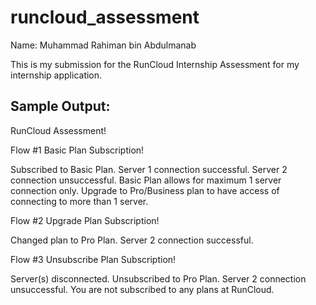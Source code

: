 # runcloud_assessment

Name: Muhammad Rahiman bin Abdulmanab

This is my submission for the RunCloud Internship Assessment for my internship application.

## Sample Output:


RunCloud Assessment!


Flow #1 Basic Plan Subscription!

Subscribed to Basic Plan.
Server 1 connection successful.
Server 2 connection unsuccessful. Basic Plan allows for maximum 1 server connection only.
Upgrade to Pro/Business plan to have access of connecting to more than 1 server.

Flow #2 Upgrade Plan Subscription!

Changed plan to Pro Plan.
Server 2 connection successful.

Flow #3 Unsubscribe Plan Subscription!

Server(s) disconnected. Unsubscribed to Pro Plan.
Server 2 connection unsuccessful. You are not subscribed to any plans at RunCloud.
